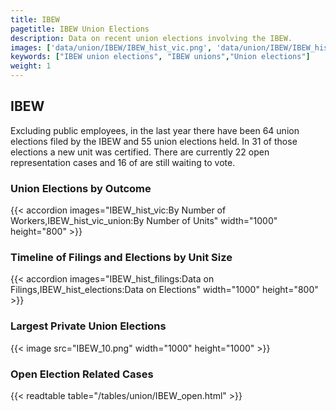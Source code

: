 ```yaml
---
title: IBEW
pagetitle: IBEW Union Elections
description: Data on recent union elections involving the IBEW.
images: ['data/union/IBEW/IBEW_hist_vic.png', 'data/union/IBEW/IBEW_hist_size.png', 'data/union/IBEW/IBEW_10.png']
keywords: ["IBEW union elections", "IBEW unions","Union elections"]
weight: 1
---
```

##  IBEW

Excluding public employees, in the last year there have been 64 union elections filed by the IBEW and 55 union elections held. In 31 of those elections a new unit was certified. There are currently 22 open representation cases and 16 of are still waiting to vote.

### Union Elections by Outcome
{{< accordion images="IBEW_hist_vic:By Number of Workers,IBEW_hist_vic_union:By Number of Units" width="1000" height="800" >}}

### Timeline of Filings and Elections by Unit Size
{{< accordion images="IBEW_hist_filings:Data on Filings,IBEW_hist_elections:Data on Elections" width="1000" height="800" >}}

### Largest Private Union Elections
{{< image src="IBEW_10.png" width="1000" height="1000"  >}}

### Open Election Related Cases
{{< readtable table="/tables/union/IBEW_open.html" >}}


